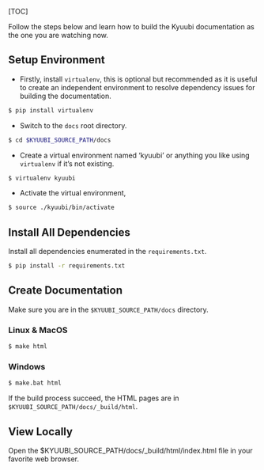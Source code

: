 [TOC]

Follow the steps below and learn how to build the Kyuubi documentation as the one you are watching now.

Setup Environment
----------------------------------------------------------------------------------------------------------------------------------

*   Firstly, install `virtualenv`, this is optional but recommended as it is useful to create an independent environment to resolve dependency issues for building the documentation.

```bash
$ pip install virtualenv
```

*   Switch to the `docs` root directory.

```bash
$ cd $KYUUBI_SOURCE_PATH/docs
```

*   Create a virtual environment named ‘kyuubi’ or anything you like using `virtualenv` if it’s not existing.

```bash
$ virtualenv kyuubi
```

*   Activate the virtual environment,

```bash
$ source ./kyuubi/bin/activate
```

Install All Dependencies
------------------------------------------------------------------------------------------------------------------------------------------------

Install all dependencies enumerated in the `requirements.txt`.

```bash
$ pip install -r requirements.txt
```

Create Documentation
----------------------------------------------------------------------------------------------------------------------------------------

Make sure you are in the `$KYUUBI_SOURCE_PATH/docs` directory.

### Linux & MacOS

```bash
$ make html
```

### Windows

```bash
$ make.bat html
```

If the build process succeed, the HTML pages are in `$KYUUBI_SOURCE_PATH/docs/_build/html`.

View Locally
------------------------------------------------------------------------------------------------------------------------

Open the $KYUUBI_SOURCE_PATH/docs/_build/html/index.html file in your favorite web browser.

